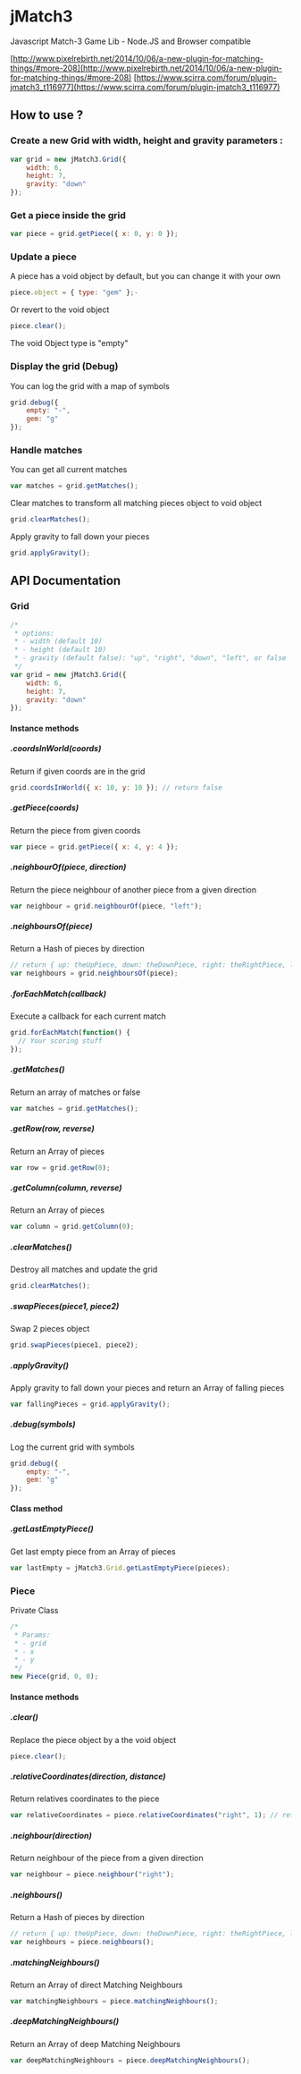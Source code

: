 jMatch3
=======

Javascript Match-3 Game Lib - Node.JS and Browser compatible

[http://www.pixelrebirth.net/2014/10/06/a-new-plugin-for-matching-things/#more-208](http://www.pixelrebirth.net/2014/10/06/a-new-plugin-for-matching-things/#more-208)
[https://www.scirra.com/forum/plugin-jmatch3_t116977](https://www.scirra.com/forum/plugin-jmatch3_t116977)

## How to use ?

### Create a new Grid with width, height and gravity parameters :

```javascript
var grid = new jMatch3.Grid({
    width: 6,
    height: 7,
    gravity: "down"
});
```

### Get a piece inside the grid

```javascript
var piece = grid.getPiece({ x: 0, y: 0 });
```

### Update a piece

A piece has a void object by default, but you can change it with your own

```javascript
piece.object = { type: "gem" };-
```

Or revert to the void object

```javascript
piece.clear();
```

The void Object type is "empty"

### Display the grid (Debug)

You can log the grid with a map of symbols

```javascript
grid.debug({
    empty: "-",
    gem: "g"
});
```

### Handle matches

You can get all current matches
```javascript
var matches = grid.getMatches();
```

Clear matches to transform all matching pieces object to void object
```javascript
grid.clearMatches();
```

Apply gravity to fall down your pieces
```javascript
grid.applyGravity();
```

## API Documentation

### Grid

```javascript
/*
 * options:
 * - width (default 10)
 * - height (default 10)
 * - gravity (default false): "up", "right", "down", "left", or false
 */
var grid = new jMatch3.Grid({
    width: 6,
    height: 7,
    gravity: "down"
});
```

#### Instance methods

##### .coordsInWorld(coords)

Return if given coords are in the grid

```javascript
grid.coordsInWorld({ x: 10, y: 10 }); // return false
```

##### .getPiece(coords)

Return the piece from given coords

```javascript
var piece = grid.getPiece({ x: 4, y: 4 });
```

##### .neighbourOf(piece, direction)

Return the piece neighbour of another piece from a given direction

```javascript
var neighbour = grid.neighbourOf(piece, "left");
```

##### .neighboursOf(piece)

Return a Hash of pieces by direction

```javascript
// return { up: theUpPiece, down: theDownPiece, right: theRightPiece, left: theLeftPiece }
var neighbours = grid.neighboursOf(piece);
```

##### .forEachMatch(callback)

Execute a callback for each current match

```javascript
grid.forEachMatch(function() {
  // Your scoring stuff
});
```

##### .getMatches()

Return an array of matches or false

```javascript
var matches = grid.getMatches();
```

##### .getRow(row, reverse)

Return an Array of pieces

```javascript
var row = grid.getRow(0);
```

##### .getColumn(column, reverse)

Return an Array of pieces

```javascript
var column = grid.getColumn(0);
```

##### .clearMatches()

Destroy all matches and update the grid

```javascript
grid.clearMatches();
```

##### .swapPieces(piece1, piece2)

Swap 2 pieces object

```javascript
grid.swapPieces(piece1, piece2);
```

##### .applyGravity()

Apply gravity to fall down your pieces and return an Array of falling pieces

```javascript
var fallingPieces = grid.applyGravity();
```

##### .debug(symbols)

Log the current grid with symbols

```javascript
grid.debug({
    empty: "-",
    gem: "g"
});
```

#### Class method

##### .getLastEmptyPiece()

Get last empty piece from an Array of pieces

```javascript
var lastEmpty = jMatch3.Grid.getLastEmptyPiece(pieces);
```

### Piece

Private Class

```javascript
/*
 * Params:
 * - grid
 * - x
 * - y
 */
new Piece(grid, 0, 0);
```

#### Instance methods

##### .clear()

Replace the piece object by a the void object

```javascript
piece.clear();
```

##### .relativeCoordinates(direction, distance)

Return relatives coordinates to the piece

```javascript
var relativeCoordinates = piece.relativeCoordinates("right", 1); // return { x: 1, y: 0 }
```

##### .neighbour(direction)

Return neighbour of the piece from a given direction

```javascript
var neighbour = piece.neighbour("right");
```

##### .neighbours()

Return a Hash of pieces by direction

```javascript
// return { up: theUpPiece, down: theDownPiece, right: theRightPiece, left: theLeftPiece }
var neighbours = piece.neighbours();
```

##### .matchingNeighbours()

Return an Array of direct Matching Neighbours

```javascript
var matchingNeighbours = piece.matchingNeighbours();
```

##### .deepMatchingNeighbours()

Return an Array of deep Matching Neighbours

```javascript
var deepMatchingNeighbours = piece.deepMatchingNeighbours();
```
